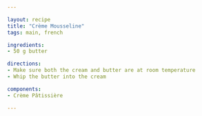 ```yaml
---

layout: recipe
title: "Crème Mousseline"
tags: main, french

ingredients:
- 50 g butter

directions:
- Make sure both the cream and butter are at room temperature
- Whip the butter into the cream

components:
- Crème Pâtissière

---
```

